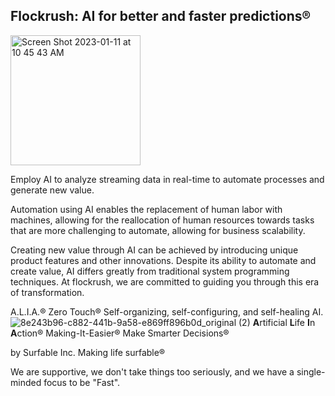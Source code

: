 ## Flockrush: AI for better and faster predictions®

<img width="208" alt="Screen Shot 2023-01-11 at 10 45 43 AM" src="https://user-images.githubusercontent.com/64109384/211851312-9a08bf68-0b6e-4a27-8650-1c0c7897e178.png">

Employ AI to analyze streaming data in real-time to automate processes and generate new value.

Automation using AI enables the replacement of human labor with machines, allowing for the reallocation of human resources towards tasks that are more challenging to automate, allowing for business scalability.

Creating new value through AI can be achieved by introducing unique product features and other innovations. Despite its ability to automate and create value, AI differs greatly from traditional system programming techniques. At flockrush, we are committed to guiding you through this era of transformation.

A.L.I.A.® Zero Touch® Self-organizing, self-configuring, and self-healing AI.
![8e243b96-c882-441b-9a58-e869ff896b0d_original (2)](https://user-images.githubusercontent.com/13509246/205417366-e933e65e-3d1c-4a03-b1ec-784b81df68fb.png)
 **A**rtificial **L**ife **I**n **A**ction®
Making-It-Easier®
Make Smarter Decisions®

by Surfable Inc.
Making life surfable®

We are supportive, we don't take things too seriously, and we have a single-minded focus to be "Fast".
